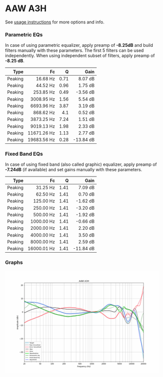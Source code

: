# AAW A3H
See [usage instructions](https://github.com/jaakkopasanen/AutoEq#usage) for more options and info.

### Parametric EQs
In case of using parametric equalizer, apply preamp of **-8.25dB** and build filters manually
with these parameters. The first 5 filters can be used independently.
When using independent subset of filters, apply preamp of **-8.25 dB**.

| Type    | Fc          |    Q | Gain      |
|--------:|------------:|-----:|----------:|
| Peaking | 16.68 Hz    | 0.71 | 8.07 dB   |
| Peaking | 44.52 Hz    | 0.96 | 1.75 dB   |
| Peaking | 253.85 Hz   | 0.49 | -3.56 dB  |
| Peaking | 3008.95 Hz  | 1.56 | 5.54 dB   |
| Peaking | 6693.96 Hz  | 3.87 | 3.19 dB   |
| Peaking | 868.62 Hz   | 4.1  | 0.52 dB   |
| Peaking | 3873.25 Hz  | 7.24 | 1.51 dB   |
| Peaking | 9019.13 Hz  | 1.98 | 2.33 dB   |
| Peaking | 11671.26 Hz | 1.13 | 2.77 dB   |
| Peaking | 19683.56 Hz | 0.28 | -13.84 dB |

### Fixed Band EQs
In case of using fixed band (also called graphic) equalizer, apply preamp of **-7.24dB**
(if available) and set gains manually with these parameters.

| Type    | Fc          |    Q | Gain      |
|--------:|------------:|-----:|----------:|
| Peaking | 31.25 Hz    | 1.41 | 7.09 dB   |
| Peaking | 62.50 Hz    | 1.41 | 0.70 dB   |
| Peaking | 125.00 Hz   | 1.41 | -1.62 dB  |
| Peaking | 250.00 Hz   | 1.41 | -3.20 dB  |
| Peaking | 500.00 Hz   | 1.41 | -1.92 dB  |
| Peaking | 1000.00 Hz  | 1.41 | -0.66 dB  |
| Peaking | 2000.00 Hz  | 1.41 | 2.20 dB   |
| Peaking | 4000.00 Hz  | 1.41 | 3.50 dB   |
| Peaking | 8000.00 Hz  | 1.41 | 2.59 dB   |
| Peaking | 16000.01 Hz | 1.41 | -11.84 dB |

### Graphs
![](./AAW%20A3H.png)